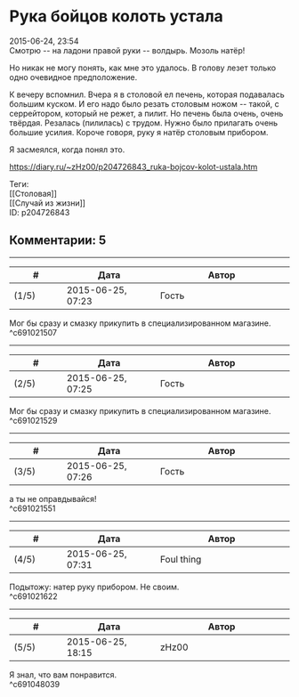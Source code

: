Рука бойцов колоть устала
=========================

  
2015-06-24, 23:54  
 Смотрю -- на ладони правой руки -- волдырь. Мозоль натёр!   
   
 Но никак не могу понять, как мне это удалось. В голову лезет только одно очевидное предположение.   
   
 К вечеру вспомнил. Вчера я в столовой ел печень, которая подавалась большим куском. И его надо было резать столовым ножом -- такой, с серрейтором, который не режет, а пилит. Но печень была очень, очень твёрдая. Резалась (пилилась) с трудом. Нужно было прилагать очень большие усилия. Короче говоря, руку я натёр столовым прибором.   
   
 Я засмеялся, когда понял это.   
  
<https://diary.ru/~zHz00/p204726843_ruka-bojcov-kolot-ustala.htm>  
  
Теги:  
[[Столовая]]  
[[Случай из жизни]]  
ID: p204726843  


Комментарии: 5
--------------

  


---



|         #         |              Дата              |                     Автор                     |           ID           |
| --- | --- | --- | --- |
| (1/5) | 2015-06-25, 07:23 | Гость | c691021507 |

  
 Мог бы сразу и смазку прикупить в специализированном магазине.   
 ^c691021507

---



|         #         |              Дата              |                     Автор                     |           ID           |
| --- | --- | --- | --- |
| (2/5) | 2015-06-25, 07:25 | Гость | c691021529 |

  
 Мог бы сразу и смазку прикупить в специализированном магазине.   
 ^c691021529

---



|         #         |              Дата              |                     Автор                     |           ID           |
| --- | --- | --- | --- |
| (3/5) | 2015-06-25, 07:26 | Гость | c691021551 |

  
 а ты не оправдывайся!   
 ^c691021551

---



|         #         |              Дата              |                     Автор                     |           ID           |
| --- | --- | --- | --- |
| (4/5) | 2015-06-25, 07:31 | Foul thing | c691021622 |

  
 Подытожу: натер руку прибором. Не своим.   
 ^c691021622

---



|         #         |              Дата              |                     Автор                     |           ID           |
| --- | --- | --- | --- |
| (5/5) | 2015-06-25, 18:15 | zHz00 | c691048039 |

  
 Я знал, что вам понравится.   
 ^c691048039
